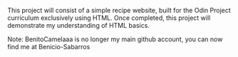 This project will consist of a simple recipe website, built for the Odin 
Project curriculum exclusively using HTML. Once completed, this project will 
demonstrate my understanding of HTML basics.

Note: BenitoCamelaaa is no longer my main github account, you can now find me at Benicio-Sabarros

